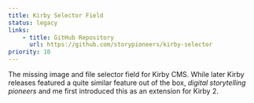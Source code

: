 ```yaml
---
title: Kirby Selector Field
status: legacy
links:
    - title: GitHub Repository
      url: https://github.com/storypioneers/kirby-selector
priority: 10
---
```


The missing image and file selector field for Kirby CMS. While later Kirby releases featured a quite similar feature out of the box, *digital storytelling pioneers* and me first introduced this as an extension for Kirby 2.

